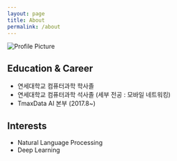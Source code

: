 ```yaml
---
layout: page
title: About 
permalink: /about
---
```


<img src="{{ site.baseurl }}/assets/profile.jpg" title="Profile Picture" class="profile" >

## Education & Career
- 연세대학교 컴퓨터과학 학사졸
- 연세대학교 컴퓨터과학 석사졸 (세부 전공 : 모바일 네트워킹)
- TmaxData AI 본부 (2017.8~)

## Interests
- Natural Language Processing
- Deep Learning 

